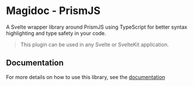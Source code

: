 # Magidoc - PrismJS
A Svelte wrapper library around PrismJS using TypeScript for better syntax highlighting and type safety in your code.   

> This plugin can be used in any Svelte or SvelteKit application.
## Documentation
For more details on how to use this library, see the [documentation](https://magidoc-org.github.io/magidoc/svelte-plugins/prismjs)